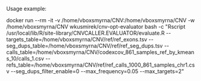 Usage example:

docker run --rm -it -v /home/vboxsmyrna/CNV:/home/vboxsmyrna/CNV -w /home/vboxsmyrna/CNV wkusmirek/cnv-opt-evaluator bash -c "Rscript /usr/local/lib/R/site-library/CNVCALLER.EVALUATOR/evaluate.R --targets_table=/home/vboxsmyrna/CNV/ref/ref_exons.tsv --seg_dups_table=/home/vboxsmyrna/CNV/ref/ref_seg_dups.tsv --calls_table=/home/vboxsmyrna/CNV/codexcov_861_samples_ref_by_kmeans_10/calls_1.csv --refs_table=/home/vboxsmyrna/CNV/ref/ref_calls_1000_861_samples_chr1.csv --seg_dups_filter_enable=0 --max_frequency=0.05 --max_targets=2"

